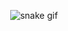 <p align="center">
  <img src="https://cdn.jsdelivr.net/gh/Platane/snk@master/github-contribution-grid-snake.svg" alt="snake gif" />
</p>